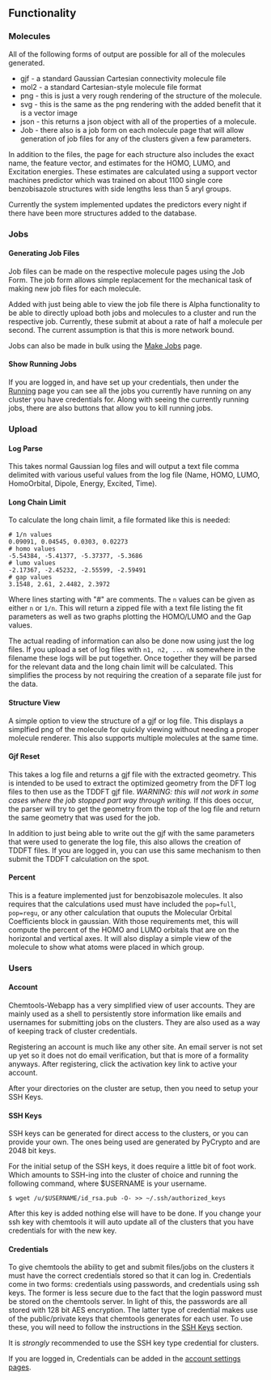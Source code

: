 Functionality
-------------

### Molecules ###

All of the following forms of output are possible for all of the molecules generated.

- gjf - a standard Gaussian Cartesian connectivity molecule file
- mol2 - a standard Cartesian-style molecule file format
- png - this is just a very rough rendering of the structure of the molecule.
- svg - this is the same as the png rendering with the added benefit that it is a vector image
- json - this returns a json object with all of the properties of a molecule.
- Job - there also is a job form on each molecule page that will allow generation of job files for any of the clusters given a few parameters.

In addition to the files, the page for each structure also includes the exact name, the feature vector, and estimates for the HOMO, LUMO, and Excitation energies. These estimates are calculated using a support vector machines predictor which was trained on about 1100 single core benzobisazole structures with side lengths less than 5 aryl groups.

Currently the system implemented updates the predictors every night if there have been more structures added to the database.


### Jobs ###
#### Generating Job Files ####

Job files can be made on the respective molecule pages using the Job Form. The job form allows simple replacement for the mechanical task of making new job files for each molecule.

Added with just being able to view the job file there is Alpha functionality to be able to directly upload both jobs and molecules to a cluster and run the respective job. Currently, these submit at about a rate of half a molecule per second. The current assumption is that this is more network bound.

Jobs can also be made in bulk using the [Make Jobs](/chem/multi_job/) page.

#### Show Running Jobs ####

If you are logged in, and have set up your credentials, then under the [Running](/chem/jobs/) page you can see all the jobs you currently have running on any cluster you have credentials for. Along with seeing the currently running jobs, there are also buttons that allow you to kill running jobs.


### Upload ###
#### Log Parse ####

This takes normal Gaussian log files and will output a text file comma delimited with various useful values from the log file (Name, HOMO, LUMO, HomoOrbital, Dipole, Energy, Excited, Time).


#### Long Chain Limit ####

To calculate the long chain limit, a file formated like this is needed:

    # 1/n values
    0.09091, 0.04545, 0.0303, 0.02273
    # homo values
    -5.54384, -5.41377, -5.37377, -5.3686
    # lumo values
    -2.17367, -2.45232, -2.55599, -2.59491
    # gap values
    3.1548, 2.61, 2.4482, 2.3972

Where lines starting with "#" are comments. The `n` values can be given as either `n` or `1/n`. This will return a zipped file with a text file listing the fit parameters as well as two graphs plotting the HOMO/LUMO and the Gap values.

The actual reading of information can also be done now using just the log files. If you upload a set of log files with `n1, n2, ... nN` somewhere in the filename these logs will be put together. Once together they will be parsed for the relevant data and the long chain limit will be calculated. This simplifies the process by not requiring the creation of a separate file just for the data.

#### Structure View ####

A simple option to view the structure of a gjf or log file. This displays a simplfied png of the molecule for quickly viewing without needing a proper molecule renderer. This also supports multiple molecules at the same time.


#### Gjf Reset ####

This takes a log file and returns a gjf file with the extracted geometry. This is intended to be used to extract the optimized geometry from the DFT log files to then use as the TDDFT gjf file. _WARNING: this will not work in some cases where the job stopped part way through writing._ If this does occur, the parser will try to get the geometry from the top of the log file and return the same geometry that was used for the job.

In addition to just being able to write out the gjf with the same parameters that were used to generate the log file, this also allows the creation of TDDFT files. If you are logged in, you can use this same mechanism to then submit the TDDFT calculation on the spot.

#### Percent ####

This is a feature implemented just for benzobisazole molecules. It also requires that the calculations used must have included the `pop=full`, `pop=regu`, or any other calculation that ouputs the Molecular Orbital Coefficients block in gaussian. With those requirements met, this will compute the percent of the HOMO and LUMO orbitals that are on the horizontal and vertical axes. It will also display a simple view of the molecule to show what atoms were placed in which group.

### Users ###
#### Account ####

Chemtools-Webapp has a very simplified view of user accounts. They are mainly used as a shell to persistently store information like emails and usernames for submitting jobs on the clusters. They are also used as a way of keeping track of cluster credentials.

Registering an account is much like any other site. An email server is not set up yet so it does not do email verification, but that is more of a formality anyways. After registering, click the activation key link to active your account.

After your directories on the cluster are setup, then you need to setup your SSH Keys.


#### SSH Keys ####

SSH keys can be generated for direct access to the clusters, or you can provide your own. The ones being used are generated by PyCrypto and are 2048 bit keys.

For the initial setup of the SSH keys, it does require a little bit of foot work. Which amounts to SSH-ing into the cluster of choice and running the following command, where $USERNAME is your username.

    $ wget /u/$USERNAME/id_rsa.pub -O- >> ~/.ssh/authorized_keys

After this key is added nothing else will have to be done. If you change your ssh key with chemtools it will auto update all of the clusters that you have credentials for with the new key.


#### Credentials ####

To give chemtools the ability to get and submit files/jobs on the clusters it must have the correct credentials stored so that it can log in. Credentials come in two forms: credentials using passwords, and credentials using ssh keys. The former is less secure due to the fact that the login password must be stored on the chemtools server. In light of this, the passwords are all stored with 128 bit AES encryption. The latter type of credential makes use of the public/private keys that chemtools generates for each user. To use these, you will need to follow the instructions in the [SSH Keys](#ssh-keys) section.

It is _strongly_ recommended to use the SSH key type credential for clusters.

If you are logged in, Credentials can be added in the [account settings pages](/u/username/credentials/).


